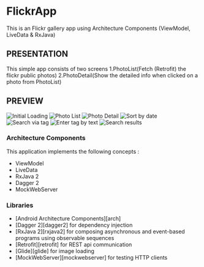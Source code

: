 # FlickrApp
This is an Flickr gallery app  using Architecture Components (ViewModel, LiveData & RxJava)

## PRESENTATION
This simple app consists of  two screens
1.PhotoList(Fetch (Retrofit) the flickr public photos)
2.PhotoDetail(Show the detailed info when clicked on a photo from PhotoList)

## PREVIEW
![Initial Loading](/loading.png?raw=true "Optional Title")
![Photo List](/photo_list.png?raw=true "Optional Title")
![Photo Detail](/photo_detail.png?raw=true "Optional Title")
![Sort by date](/order_by.png?raw=true "Optional Title")
![Search via tag](/search_tag.png?raw=true "Optional Title")
![Enter tag by text](/search_edittext.png?raw=true "Optional Title")
![Search results](/search_results.png?raw=true "Optional Title")

### Architecture Components
This application implements the following concepts :
- ViewModel
- LiveData
- RxJava 2
- Dagger 2
- MockWebServer

### Libraries
* [Android Architecture Components][arch]
* [Dagger 2][dagger2] for dependency injection
* [RxJava 2][rxjava2] for composing asynchronous and event-based programs using observable sequences
* [Retrofit][retrofit] for REST api communication
* [Glide][glide] for image loading
* [MockWebServer][mockwebserver] for testing HTTP clients


